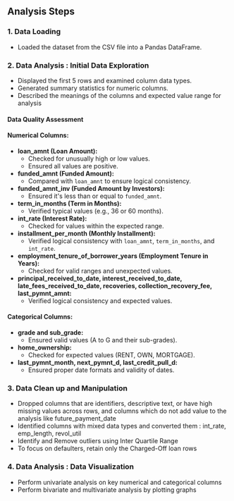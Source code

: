 ## Analysis Steps

### 1. Data Loading
- Loaded the dataset from the CSV file into a Pandas DataFrame.

### 2. Data Analysis : Initial Data Exploration
- Displayed the first 5 rows and examined column data types.
- Generated summary statistics for numeric columns.
- Described the meanings of the columns and expected value range for analysis
#### Data Quality Assessment
#### Numerical Columns:
- **loan_amnt (Loan Amount):**
  - Checked for unusually high or low values.
  - Ensured all values are positive.
- **funded_amnt (Funded Amount):**
  - Compared with `loan_amnt` to ensure logical consistency.
- **funded_amnt_inv (Funded Amount by Investors):**
  - Ensured it's less than or equal to `funded_amnt`.
- **term_in_months (Term in Months):**
  - Verified typical values (e.g., 36 or 60 months).
- **int_rate (Interest Rate):**
  - Checked for values within the expected range.
- **installment_per_month (Monthly Installment):**
  - Verified logical consistency with `loan_amnt`, `term_in_months`, and `int_rate`.
- **employment_tenure_of_borrower_years (Employment Tenure in Years):**
  - Checked for valid ranges and unexpected values.
- **principal_received_to_date, interest_received_to_date, late_fees_received_to_date, recoveries, collection_recovery_fee, last_pymnt_amnt:**
  - Verified logical consistency and expected values.

#### Categorical Columns:
- **grade and sub_grade:**
  - Ensured valid values (A to G and their sub-grades).
- **home_ownership:**
  - Checked for expected values (RENT, OWN, MORTGAGE).
- **last_pymnt_month, next_pymnt_d, last_credit_pull_d:**
  - Ensured proper date formats and validity of dates.

### 3. Data Clean up and Manipulation
- Dropped columns that are identifiers, descriptive text, or have high missing values across rows, and columns which do not add value to the analysis like future_payment_date
- Identified columns with mixed data types and converted them : int_rate, emp_length, revol_util
- Identify and Remove outliers using Inter Quartile Range
- To focus on defaulters, retain only the Charged-Off loan rows

### 4. Data Analysis : Data Visualization
- Perform univariate analysis on key numerical and categorical columns
- Perform bivariate and multivariate analysis by plotting graphs


